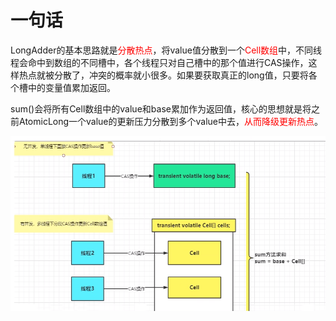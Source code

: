 # 一句话

LongAdder的基本思路就是<font color = 'red'>分散热点</font>，将value值分散到一个<font color = 'red'>Cell数组</font>中，不同线程会命中到数组的不同槽中，各个线程只对自己槽中的那个值进行CAS操作，这样热点就被分散了，冲突的概率就小很多。如果要获取真正的long值，只要将各个槽中的变量值累加返回。

sum()会将所有Cell数组中的value和base累加作为返回值，核心的思想就是将之前AtomicLong一个value的更新压力分散到多个value中去，<font color = 'red'>从而降级更新热点</font>。

![image-20230715211919131](images/3.LongAdder解析.png)







